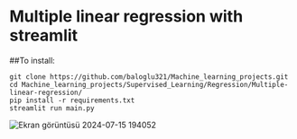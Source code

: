 # Multiple linear regression with streamlit

##To install:

    git clone https://github.com/baloglu321/Machine_learning_projects.git
    cd Machine_learning_projects/Supervised_Learning/Regression/Multiple-linear-regression/
    pip install -r requirements.txt
    streamlit run main.py


![Ekran görüntüsü 2024-07-15 194052](https://github.com/user-attachments/assets/8502d135-4d53-421c-83e6-7a97d7e309af)
